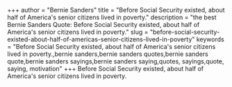 +++
author = "Bernie Sanders"
title = "Before Social Security existed, about half of America's senior citizens lived in poverty."
description = "the best Bernie Sanders Quote: Before Social Security existed, about half of America's senior citizens lived in poverty."
slug = "before-social-security-existed-about-half-of-americas-senior-citizens-lived-in-poverty"
keywords = "Before Social Security existed, about half of America's senior citizens lived in poverty.,bernie sanders,bernie sanders quotes,bernie sanders quote,bernie sanders sayings,bernie sanders saying,quotes, sayings,quote, saying, motivation"
+++
Before Social Security existed, about half of America's senior citizens lived in poverty.
